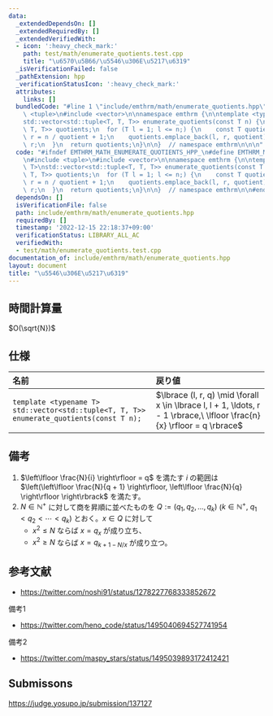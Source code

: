 ```yaml
---
data:
  _extendedDependsOn: []
  _extendedRequiredBy: []
  _extendedVerifiedWith:
  - icon: ':heavy_check_mark:'
    path: test/math/enumerate_quotients.test.cpp
    title: "\u6570\u5B66/\u5546\u306E\u5217\u6319"
  _isVerificationFailed: false
  _pathExtension: hpp
  _verificationStatusIcon: ':heavy_check_mark:'
  attributes:
    links: []
  bundledCode: "#line 1 \"include/emthrm/math/enumerate_quotients.hpp\"\n\n\n\n#include\
    \ <tuple>\n#include <vector>\n\nnamespace emthrm {\n\ntemplate <typename T>\n\
    std::vector<std::tuple<T, T, T>> enumerate_quotients(const T n) {\n  std::vector<std::tuple<T,\
    \ T, T>> quotients;\n  for (T l = 1; l <= n;) {\n    const T quotient = n / l,\
    \ r = n / quotient + 1;\n    quotients.emplace_back(l, r, quotient);\n    l =\
    \ r;\n  }\n  return quotients;\n}\n\n}  // namespace emthrm\n\n\n"
  code: "#ifndef EMTHRM_MATH_ENUMERATE_QUOTIENTS_HPP_\n#define EMTHRM_MATH_ENUMERATE_QUOTIENTS_HPP_\n\
    \n#include <tuple>\n#include <vector>\n\nnamespace emthrm {\n\ntemplate <typename\
    \ T>\nstd::vector<std::tuple<T, T, T>> enumerate_quotients(const T n) {\n  std::vector<std::tuple<T,\
    \ T, T>> quotients;\n  for (T l = 1; l <= n;) {\n    const T quotient = n / l,\
    \ r = n / quotient + 1;\n    quotients.emplace_back(l, r, quotient);\n    l =\
    \ r;\n  }\n  return quotients;\n}\n\n}  // namespace emthrm\n\n#endif  // EMTHRM_MATH_ENUMERATE_QUOTIENTS_HPP_\n"
  dependsOn: []
  isVerificationFile: false
  path: include/emthrm/math/enumerate_quotients.hpp
  requiredBy: []
  timestamp: '2022-12-15 22:18:37+09:00'
  verificationStatus: LIBRARY_ALL_AC
  verifiedWith:
  - test/math/enumerate_quotients.test.cpp
documentation_of: include/emthrm/math/enumerate_quotients.hpp
layout: document
title: "\u5546\u306E\u5217\u6319"
---
```



## 時間計算量

$O(\sqrt{N})$


## 仕様

|名前|戻り値|
|:--|:--|
|`template <typename T>`<br>`std::vector<std::tuple<T, T, T>> enumerate_quotients(const T n);`|$\lbrace (l, r, q) \mid \forall x \in \lbrace l, l + 1, \ldots, r - 1 \rbrace,\ \lfloor \frac{n}{x} \rfloor = q \rbrace$|


## 備考

1. $\left\lfloor \frac{N}{i} \right\rfloor = q$ を満たす $i$ の範囲は $\left(\left\lfloor \frac{N}{q + 1} \right\rfloor, \left\lfloor \frac{N}{q} \right\rfloor \right\rbrack$ を満たす。
2. $N \in \mathbb{N}^+$ に対して商を昇順に並べたものを $Q \mathrel{:=} (q_1, q_2, \ldots, q_k)$ ($k \in \mathbb{N}^+,\ q_1 < q_2 < \cdots < q_k$) とおく。$x \in Q$ に対して
   - $x^2 \leq N$ ならば $x = q_x$ が成り立ち、
   - $x^2 \geq N$ ならば $x = q_{k + 1 - N / x}$ が成り立つ。


## 参考文献

- https://twitter.com/noshi91/status/1278227768333852672

備考1
- https://twitter.com/heno_code/status/1495040694527741954

備考2
- https://twitter.com/maspy_stars/status/1495039893172412421


## Submissons

https://judge.yosupo.jp/submission/137127
